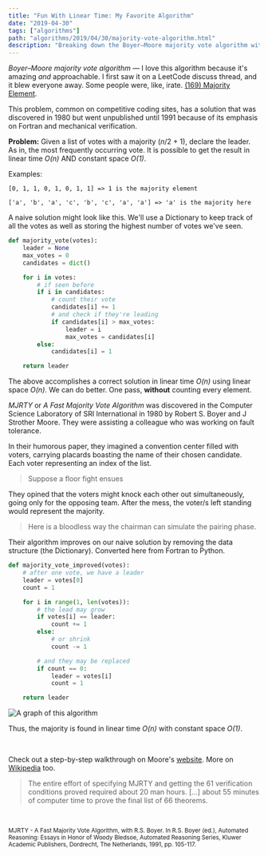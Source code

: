 ```yaml
---
title: "Fun With Linear Time: My Favorite Algorithm"
date: "2019-04-30"
tags: ["algorithms"]
path: "algorithms/2019/04/30/majority-vote-algorithm.html"
description: "Breaking down the Boyer–Moore majority vote algorithm with examples in Python."
---
```


_Boyer–Moore majority vote algorithm_ — I love this algorithm because it's amazing _and_ approachable. I first saw it on a LeetCode discuss thread, and it blew everyone away. Some people were, like, irate. [(169) Majority Element](https://leetcode.com/problems/majority-element/).

This problem, common on competitive coding sites, has a solution that was discovered in 1980 but went unpublished until 1991 because of its emphasis on Fortran and mechanical verification.

**Problem:** Given a list of votes with a majority (_n_/2 + 1), declare the leader. As in, the most frequently occurring vote. It is possible to get the result in linear time _O(n)_ AND constant space _O(1)_.

Examples:

```text
[0, 1, 1, 0, 1, 0, 1, 1] => 1 is the majority element
```

```text
['a', 'b', 'a', 'c', 'b', 'c', 'a', 'a'] => 'a' is the majority here
```

A naive solution might look like this. We'll use a Dictionary to keep track of all the votes as well as storing the highest number of votes we've seen.

```python
def majority_vote(votes):
    leader = None
    max_votes = 0
    candidates = dict()

    for i in votes:
        # if seen before
        if i in candidates:
            # count their vote
            candidates[i] += 1
            # and check if they're leading
            if candidates[i] > max_votes:
                leader = i
                max_votes = candidates[i]
        else:
            candidates[i] = 1

    return leader
```

The above accomplishes a correct solution in linear time _O(n)_ using linear space _O(n)_. We can do better. One pass, **without** counting every element.

_MJRTY_ or _A Fast Majority Vote Algorithm_ was discovered in the Computer Science Laboratory of SRI International in 1980 by Robert S. Boyer and J Strother Moore. They were assisting a colleague who was working on fault tolerance.

In their humorous paper, they imagined a convention center filled with voters, carrying placards boasting the name of their chosen candidate. Each voter representing an index of the list.

> Suppose a floor fight ensues

They opined that the voters might knock each other out simultaneously, going only for the opposing team. After the mess, the voter/s left standing would represent the majority.

> Here is a bloodless way the chairman can simulate the pairing phase.

Their algorithm improves on our naive solution by removing the data structure (the Dictionary). Converted here from Fortran to Python.

```python
def majority_vote_improved(votes):
    # after one vote, we have a leader
    leader = votes[0]
    count = 1

    for i in range(1, len(votes)):
        # the lead may grow
        if votes[i] == leader:
            count += 1
        else:
            # or shrink
            count -= 1

        # and they may be replaced
        if count == 0:
            leader = votes[i]
            count = 1

    return leader
```

![A graph of this algorithm](graph.png)

Thus, the majority is found in linear time _O(n)_ with constant space _O(1)_.

<br>

Check out a step-by-step walkthrough on Moore's [website](https://www.cs.utexas.edu/~moore/best-ideas/mjrty/index.html). More on [Wikipedia](https://en.wikipedia.org/wiki/Boyer%E2%80%93Moore_majority_vote_algorithm) too.

> The entire effort of specifying MJRTY and getting the 61 verification conditions proved required about 20 man hours. [...] about 55 minutes of computer time to prove the final list of 66 theorems.

<br>

<small>MJRTY - A Fast Majority Vote Algorithm, with R.S. Boyer. In R.S. Boyer (ed.), Automated Reasoning: Essays in Honor of Woody Bledsoe, Automated Reasoning Series, Kluwer Academic Publishers, Dordrecht, The Netherlands, 1991, pp. 105-117.</small>
